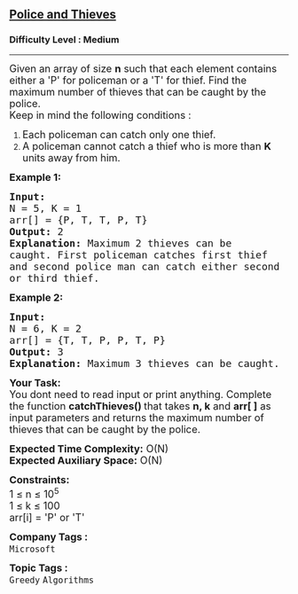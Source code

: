 <h2><a href="https://www.geeksforgeeks.org/problems/police-and-thieves--141631/1">Police and Thieves</a></h2><h3>Difficulty Level : Medium</h3><hr><div class="problems_problem_content__Xm_eO"><p><span style="font-size:18px">Given an array of size <strong>n</strong> such that each element contains either a 'P' for policeman or a 'T' for thief. Find the maximum number of thieves that can be caught by the police.&nbsp;<br>
Keep in mind the following conditions :</span></p>

<ol>
	<li><span style="font-size:18px">Each policeman can catch only one thief.</span></li>
	<li><span style="font-size:18px">A policeman cannot catch a thief who is more than <strong>K</strong> units away from him.</span></li>
</ol>

<p><strong><span style="font-size:18px">Example 1:</span></strong></p>

<pre><span style="font-size:18px"><strong>Input:</strong>
N = 5, K = 1
arr[] = {P, T, T, P, T}
<strong>Output:</strong> 2
<strong>Explanation:</strong> Maximum 2 thieves can be 
caught. First policeman catches first thief 
and second police man can catch either second 
or third thief.</span></pre>

<p><span style="font-size:18px"><strong>Example 2:</strong></span></p>

<pre><span style="font-size:18px"><strong>Input:</strong>
N = 6, K = 2
arr[] = {T, T, P, P, T, P}
<strong>Output:</strong> 3
<strong>Explanation: </strong>Maximum 3 thieves can be caught.</span></pre>

<p><span style="font-size:18px"><strong>Your Task: &nbsp;</strong><br>
You dont need to read input or print anything. Complete the function <strong>catchThieves() </strong>that takes <strong>n, k</strong> and <strong>arr[ ]</strong>&nbsp;as input parameters and returns the maximum number of thieves that can be caught by the police.&nbsp;</span></p>

<p><span style="font-size:18px"><strong>Expected Time Complexity:</strong> O(N)<br>
<strong>Expected Auxiliary Space:</strong> O(N)</span></p>

<p><span style="font-size:18px"><strong>Constraints:</strong><br>
1 ≤ n ≤&nbsp;10<sup>5</sup><br>
1 ≤&nbsp;k ≤&nbsp;100<br>
arr[i] = 'P' or 'T'</span></p>
</div><p><span style=font-size:18px><strong>Company Tags : </strong><br><code>Microsoft</code>&nbsp;<br><p><span style=font-size:18px><strong>Topic Tags : </strong><br><code>Greedy</code>&nbsp;<code>Algorithms</code>&nbsp;